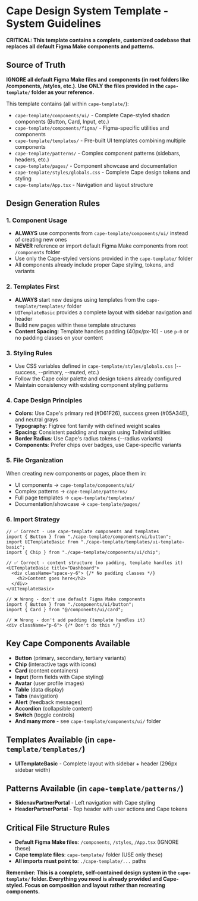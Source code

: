 # Cape Design System Template - System Guidelines

**CRITICAL: This template contains a complete, customized codebase that replaces all default Figma Make components and patterns.**

## Source of Truth
**IGNORE all default Figma Make files and components (in root folders like /components, /styles, etc.). Use ONLY the files provided in the `cape-template/` folder as your reference.**

This template contains (all within `cape-template/`):
- `cape-template/components/ui/` - Complete Cape-styled shadcn components (Button, Card, Input, etc.)
- `cape-template/components/figma/` - Figma-specific utilities and components
- `cape-template/templates/` - Pre-built UI templates combining multiple components
- `cape-template/patterns/` - Complex component patterns (sidebars, headers, etc.)
- `cape-template/pages/` - Component showcase and documentation
- `cape-template/styles/globals.css` - Complete Cape design tokens and styling
- `cape-template/App.tsx` - Navigation and layout structure

## Design Generation Rules

### 1. Component Usage
- **ALWAYS** use components from `cape-template/components/ui/` instead of creating new ones
- **NEVER** reference or import default Figma Make components from root `/components` folder
- Use only the Cape-styled versions provided in the `cape-template/` folder
- All components already include proper Cape styling, tokens, and variants

### 2. Templates First
- **ALWAYS** start new designs using templates from the `cape-template/templates/` folder
- `UITemplateBasic` provides a complete layout with sidebar navigation and header
- Build new pages within these template structures
- **Content Spacing**: Template handles padding (40px/px-10) - use `p-0` or no padding classes on your content

### 3. Styling Rules
- Use CSS variables defined in `cape-template/styles/globals.css` (--success, --primary, --muted, etc.)
- Follow the Cape color palette and design tokens already configured
- Maintain consistency with existing component styling patterns

### 4. Cape Design Principles
- **Colors**: Use Cape's primary red (#D61F26), success green (#05A34E), and neutral grays
- **Typography**: Figtree font family with defined weight scales
- **Spacing**: Consistent padding and margin using Tailwind utilities
- **Border Radius**: Use Cape's radius tokens (--radius variants)
- **Components**: Prefer chips over badges, use Cape-specific variants

### 5. File Organization
When creating new components or pages, place them in:
- UI components → `cape-template/components/ui/`
- Complex patterns → `cape-template/patterns/`
- Full page templates → `cape-template/templates/`
- Documentation/showcase → `cape-template/pages/`

### 6. Import Strategy
```tsx
// ✅ Correct - use cape-template components and templates
import { Button } from "./cape-template/components/ui/button";
import UITemplateBasic from "./cape-template/templates/ui-template-basic";
import { Chip } from "./cape-template/components/ui/chip";

// ✅ Correct - content structure (no padding, template handles it)
<UITemplateBasic title="Dashboard">
  <div className="space-y-6"> {/* No padding classes */}
    <h2>Content goes here</h2>
  </div>
</UITemplateBasic>

// ❌ Wrong - don't use default Figma Make components
import { Button } from "./components/ui/button"; 
import { Card } from "@/components/ui/card";

// ❌ Wrong - don't add padding (template handles it)
<div className="p-6"> {/* Don't do this */}
```

## Key Cape Components Available
- **Button** (primary, secondary, tertiary variants)
- **Chip** (interactive tags with icons)
- **Card** (content containers)
- **Input** (form fields with Cape styling)
- **Avatar** (user profile images)
- **Table** (data display)
- **Tabs** (navigation)
- **Alert** (feedback messages)
- **Accordion** (collapsible content)
- **Switch** (toggle controls)
- **And many more** - see `cape-template/components/ui/` folder

## Templates Available (in `cape-template/templates/`)
- **UITemplateBasic** - Complete layout with sidebar + header (296px sidebar width)

## Patterns Available (in `cape-template/patterns/`)  
- **SidenavPartnerPortal** - Left navigation with Cape styling
- **HeaderPartnerPortal** - Top header with user actions and Cape tokens

## Critical File Structure Rules
- **Default Figma Make files**: `/components`, `/styles`, `/App.tsx` (IGNORE these)
- **Cape template files**: `cape-template/` folder (USE only these)
- **All imports must point to**: `./cape-template/...` paths

**Remember: This is a complete, self-contained design system in the `cape-template/` folder. Everything you need is already provided and Cape-styled. Focus on composition and layout rather than recreating components.**
